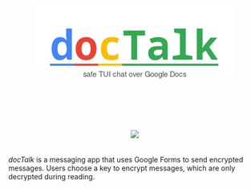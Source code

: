 <p align="center">
    <img src="media/logo.png">
</p>

<br>

<p align="center">
<img src="https://img.shields.io/badge/written in-Golang-29BEB0" alt=""/>
<img src="https://img.shields.io/badge/version-0.0.1-blue" alt=""/>
<img src="https://img.shields.io/badge/license-MIT-blue" alt=""/>
</p>
<br>

<div align="center">
    <img width=760px src="media/demo.gif">
</div>

<br>

_docTalk_ is a messaging app that uses Google Forms to send encrypted messages. Users choose a key to encrypt messages, which are only decrypted during reading.
